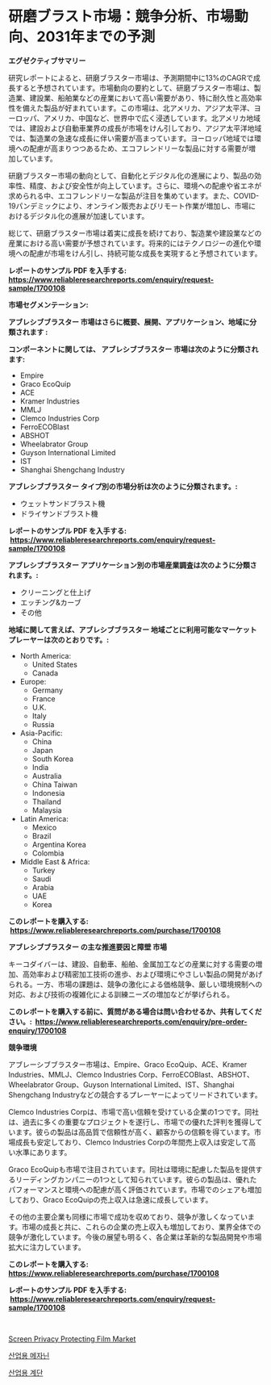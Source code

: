<p><h1>研磨ブラスト市場：競争分析、市場動向、2031年までの予測</h1></p><p><strong>エグゼクティブサマリー</strong></p>
<p><p>研究レポートによると、研磨ブラスター市場は、予測期間中に13%のCAGRで成長すると予想されています。市場動向の要約として、研磨ブラスター市場は、製造業、建設業、船舶業などの産業において高い需要があり、特に耐久性と高効率性を備えた製品が好まれています。この市場は、北アメリカ、アジア太平洋、ヨーロッパ、アメリカ、中国など、世界中で広く浸透しています。北アメリカ地域では、建設および自動車業界の成長が市場をけん引しており、アジア太平洋地域では、製造業の急速な成長に伴い需要が高まっています。ヨーロッパ地域では環境への配慮が高まりつつあるため、エコフレンドリーな製品に対する需要が増加しています。</p><p>研磨ブラスター市場の動向として、自動化とデジタル化の進展により、製品の効率性、精度、および安全性が向上しています。さらに、環境への配慮や省エネが求められる中、エコフレンドリーな製品が注目を集めています。また、COVID-19パンデミックにより、オンライン販売およびリモート作業が増加し、市場におけるデジタル化の進展が加速しています。</p><p>総じて、研磨ブラスター市場は着実に成長を続けており、製造業や建設業などの産業における高い需要が予想されています。将来的にはテクノロジーの進化や環境への配慮が市場をけん引し、持続可能な成長を実現すると予想されています。</p></p>
<p><strong>レポートのサンプル PDF を入手する: <a href="https://www.reliableresearchreports.com/enquiry/request-sample/1700108">https://www.reliableresearchreports.com/enquiry/request-sample/1700108</a></strong></p>
<p><strong>市場セグメンテーション:</strong></p>
<p><strong> アブレシブブラスター 市場はさらに概要、展開、アプリケーション、地域に分類されます :</strong></p>
<p><strong>コンポーネントに関しては、 アブレシブブラスター 市場は次のように分類されます: &nbsp;</strong></p>
<p><ul><li>Empire</li><li>Graco EcoQuip</li><li>ACE</li><li>Kramer Industries</li><li>MMLJ</li><li>Clemco Industries Corp</li><li>FerroECOBlast</li><li>ABSHOT</li><li>Wheelabrator Group</li><li>Guyson International Limited</li><li>IST</li><li>Shanghai Shengchang Industry</li></ul></p>
<p><strong> アブレシブブラスター タイプ別の市場分析は次のように分類されます。:</strong></p>
<p><ul><li>ウェットサンドブラスト機</li><li>ドライサンドブラスト機</li></ul></p>
<p><strong>レポートのサンプル PDF を入手する: &nbsp;<a href="https://www.reliableresearchreports.com/enquiry/request-sample/1700108">https://www.reliableresearchreports.com/enquiry/request-sample/1700108</a></strong></p>
<p><strong> アブレシブブラスター アプリケーション別の市場産業調査は次のように分類されます。:</strong></p>
<p><ul><li>クリーニングと仕上げ</li><li>エッチング&カーブ</li><li>その他</li></ul></p>
<p><strong>地域に関して言えば、アブレシブブラスター 地域ごとに利用可能なマーケットプレーヤーは次のとおりです。:</strong></p>
<p><ul>
    <li>
        North America:
        <ul>
            <li>United States</li>
            <li>Canada</li>
        </ul>
    </li>
    <li>
        Europe:
        <ul>
            <li>Germany</li>
            <li>France</li>
            <li>U.K.</li>
            <li>Italy</li>
            <li>Russia</li>
        </ul>
    </li>
    <li>
        Asia-Pacific:
        <ul>
            <li>China</li>
            <li>Japan</li>
            <li>South Korea</li>
            <li>India</li>
            <li>Australia</li>
            <li>China Taiwan</li>
            <li>Indonesia</li>
            <li>Thailand</li>
            <li>Malaysia</li>
        </ul>
    </li>
    <li>
        Latin America:
        <ul>
            <li>Mexico</li>
            <li>Brazil</li>
            <li>Argentina Korea</li>
            <li>Colombia</li>
        </ul>
    </li>
    <li>
        Middle East & Africa:
        <ul>
            <li>Turkey</li>
            <li>Saudi</li>
            <li>Arabia</li>
            <li>UAE</li>
            <li>Korea</li>
        </ul>
    </li>
    </ul></p>
<p><strong>このレポートを購入する: &nbsp;<a href="https://www.reliableresearchreports.com/purchase/1700108">https://www.reliableresearchreports.com/purchase/1700108</a></strong></p>
<p><strong>アブレシブブラスター の主な推進要因と障壁 市場</strong></p>
<p><p>キーコダイバーは、建設、自動車、船舶、金属加工などの産業に対する需要の増加、高効率および精密加工技術の進歩、および環境にやさしい製品の開発があげられる。一方、市場の課題は、競争の激化による価格競争、厳しい環境規制への対応、および技術の複雑化による訓練ニーズの増加などが挙げられる。</p></p>
<p><strong>このレポートを購入する前に、質問がある場合は問い合わせるか、共有してください。:&nbsp; <a href="https://www.reliableresearchreports.com/enquiry/pre-order-enquiry/1700108">https://www.reliableresearchreports.com/enquiry/pre-order-enquiry/1700108</a></strong></p>
<p><strong>競争環境</strong></p>
<p><p>アブレーシブブラスター市場は、Empire、Graco EcoQuip、ACE、Kramer Industries、MMLJ、Clemco Industries Corp、FerroECOBlast、ABSHOT、Wheelabrator Group、Guyson International Limited、IST、Shanghai Shengchang Industryなどの競合するプレーヤーによってリードされています。 </p><p>Clemco Industries Corpは、市場で高い信頼を受けている企業の1つです。同社は、過去に多くの重要なプロジェクトを遂行し、市場での優れた評判を獲得しています。彼らの製品は高品質で信頼性が高く、顧客からの信頼を得ています。市場成長も安定しており、Clemco Industries Corpの年間売上収入は安定して高い水準にあります。 </p><p>Graco EcoQuipも市場で注目されています。同社は環境に配慮した製品を提供するリーディングカンパニーの1つとして知られています。彼らの製品は、優れたパフォーマンスと環境への配慮が高く評価されています。市場でのシェアも増加しており、Graco EcoQuipの売上収入は急速に成長しています。 </p><p>その他の主要企業も同様に市場で成功を収めており、競争が激しくなっています。市場の成長と共に、これらの企業の売上収入も増加しており、業界全体での競争が激化しています。今後の展望も明るく、各企業は革新的な製品開発や市場拡大に注力しています。</p></p>
<p><strong>このレポートを購入する: &nbsp; <a href="https://www.reliableresearchreports.com/purchase/1700108">https://www.reliableresearchreports.com/purchase/1700108</a></strong></p>
<p><strong>レポートのサンプル PDF を入手する: &nbsp;<a href="https://www.reliableresearchreports.com/enquiry/request-sample/1700108">https://www.reliableresearchreports.com/enquiry/request-sample/1700108</a></strong><strong></strong></p>
<p>&nbsp;</p>
<p><p><a href="https://github.com/Whitneyboyettebo9kiw7yr13/Market-Research-Report-List-1/blob/main/screen-privacy-protecting-film-market.md">Screen Privacy Protecting Film Market</a></p><p><a href="https://github.com/vsoq0zknh59/Market-Research-Report-List-1/blob/main/83727726312.md">산업용 메자닌</a></p><p><a href="https://github.com/Tristiarton768456/Market-Research-Report-List-1/blob/main/96173146313.md">산업용 계단</a></p></p>